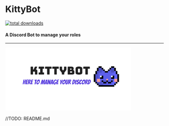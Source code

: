 # KittyBot
[![total downloads](https://img.shields.io/github/downloads/TopiSenpai/kittybot/total.svg)](https://github.com/TopiSenpai/mcaselector/releases)

#### A Discord Bot to manage your roles
---
<img src="src/main/resources/public/images/kittybot_banner.png" height="200px"/>

//TODO: README.md
